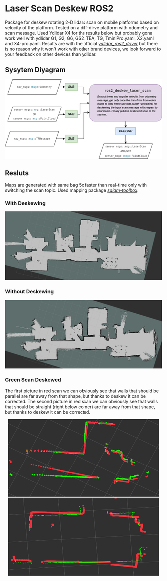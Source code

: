 # Laser Scan Deskew ROS2

Package for deskew rotating 2-D lidars scan on mobile platforms based on velocity of the platform. Tested on a diff-dirve platform with odometry and scan message. Used Ydlidar X4 for the results below but probably gona work well with ydlidar G1, G2, G6, GS2, TEA, TG, TminiPro.yaml, X2.yaml and X4-pro.yaml. Results are with the official [*ydlidar_ros2_driver*](https://github.com/YDLIDAR/ydlidar_ros2_driver/tree/humble) but there is no reason why it won't work with other brand devices, we look forward to your feedback on other devices than ydlidar.

## Sysytem Diyagram

<p align='center'>
    <img src="images/diagram.drawio.png" alt="drawing" />
</p>


## Resluts

Maps are generated with same bag 5x faster than real-time only with switching the scan topic. Used mapping package [*salam-toolbox*](https://github.com/SteveMacenski/slam_toolbox/tree/ros2).

### With Deskewing

<p align='center'>
    <img src="images/deskewed_map.png" alt="drawing" />
</p>

### Without Deskewing

<p align='center'>
    <img src="images/nodeskew_map.png" alt="drawing" />
</p>

### Green Scan Deskewed

The first picture in red scan we can obviously see that walls that should be parallel are far away from that shape, but thanks to deskew it can be corrected.
The second picture in red scan we can obviously see that walls that should be straight (right below corner) are far away from that shape, but thanks to deskew it can be corrected.

<p align='center'>
    <img src="images/parallel walls green scan deskewed.png" alt="drawing" width="485" height="250"/>
    <img src="images/straigth wall green scan deskewed.png" alt="drawing" width="485" height="250"/>
</p>



